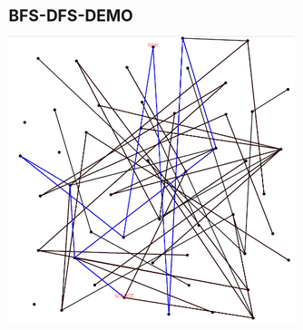 # BFS-DFS-DEMO
![](https://github.com/LuisRobaina/BFS-DFS-DEMO/blob/master/Screenshot%20from%202018-12-06%2023-31-55.png)
